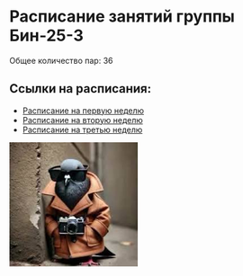 # Расписание занятий группы Бин-25-3

Общее количество пар: 36

## Ссылки на расписания:
- [Расписание на первую неделю](timetable_1w.md)
- [Расписание на вторую неделю](timetable_2w.md)
- [Расписание на третью неделю](timetable_3w.md)

![alt text](<pic.jpg>)
